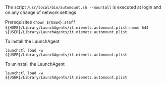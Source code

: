 The script `/usr/local/bin/automount.sh --mountall` is executed at login and on any change of network settings

Prerequisites
`chown ${USER}:staff ${HOME}/Library/LaunchAgents/it.niemetz.automount.plist`
`chmod 644 ${USER}/Library/LaunchAgents/it.niemetz.automount.plist`

To install the LaunchAgent

`launchctl load -w ${USER}/Library/LaunchAgents/it.niemetz.automount.plist`


To uninstall the LaunchAgent

`launchctl load -w ${USER}/Library/LaunchAgents/it.niemetz.automount.plist`


